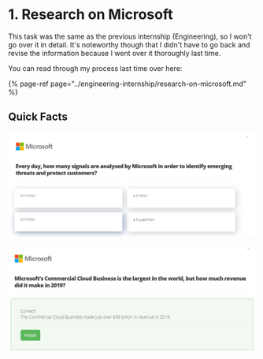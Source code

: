 # 1. Research on Microsoft

This task was the same as the previous internship \(Engineering\), so I won't go over it in detail. It's noteworthy though that I didn't have to go back and revise the information because I went over it thoroughly last time.

You can read through my process last time over here:

{% page-ref page="../engineering-internship/research-on-microsoft.md" %}

## Quick Facts

![Multiple-choice question format in module 1](../../.gitbook/assets/image%20%28109%29.png)

![Microsoft Cloud made $38 billion in 2019!](../../.gitbook/assets/image%20%28108%29.png)

